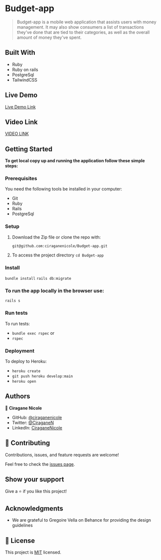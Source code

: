 # Budget-app

> Budget-app is a mobile web application that assists users with money management. It may also show consumers a list of transactions they've done that are tied to their categories, as well as the overall amount of money they've spent.

## Built With

- Ruby
- Ruby on rails
- PostgreSql
- TailwindCSS

## Live Demo

[Live Demo Link]()

## Video Link

[VIDEO LINK]()

## Getting Started

**To get local copy up and running the application follow these simple steps:**

### Prerequisites

You need the following tools be installed in your computer:

- Git
- Ruby
- Rails
- PostgreSql

### Setup

1. Download the Zip file or clone the repo with:

   `git@github.com:ciraganenicole/Budget-app.git`

2. To access the project directory
   `cd Budget-app`

### Install

`bundle install`
`rails db:migrate`

### To run the app locally in the browser use:

`rails s`

### Run tests

To run tests:

- `bundle exec rspec` or
- `rspec`

### Deployment

To deploy to Heroku:

- `heroku create`
- `git push heroku develop:main`
- `heroku open`

## Authors


👤 **Ciragane Nicole**

- GitHub: [@ciraganenicole](https://github.com/ciraganenicole)
- Twitter: [@CiraganeN](https://twitter.com/CiraganeN)
- LinkedIn: [CiraganeNicole](https://www.linkedin.com/in/nicole-ciragane-19a3071bb/)

## 🤝 Contributing

Contributions, issues, and feature requests are welcome!

Feel free to check the [issues page](https://github.com/mwafrika/budget-app/issues).

## Show your support

Give a ⭐️ if you like this project!

## Acknowledgments

- We are grateful to  Gregoire Vella on Behance for providing the design guidelines

## 📝 License

This project is [MIT](./MIT.md) licensed.
